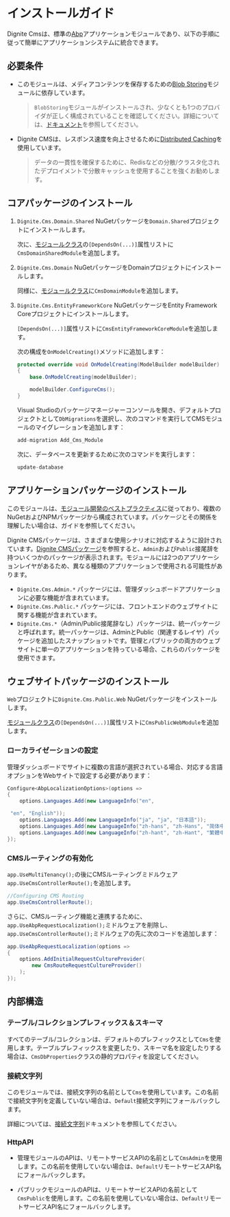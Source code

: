 # インストールガイド

Dignite Cmsは、標準の[Abp](https://docs.abp.io/en/abp/latest)アプリケーションモジュールであり、以下の手順に従って簡単にアプリケーションシステムに統合できます。

## 必要条件

- このモジュールは、メディアコンテンツを保存するための[Blob Storing](https://docs.abp.io/zh-Hans/abp/latest/Blob-Storing)モジュールに依存しています。

    > `BlobStoring`モジュールがインストールされ、少なくとも1つのプロバイダが正しく構成されていることを確認してください。詳細については、[ドキュメント](https://docs.abp.io/zh-Hans/abp/latest/Blob-Storing)を参照してください。

- Dignite CMSは、レスポンス速度を向上させるために[Distributed Caching](https://docs.abp.io/zh-Hans/abp/latest/Caching)を使用しています。

    > データの一貫性を確保するために、Redisなどの分散/クラスタ化されたデプロイメントで分散キャッシュを使用することを強くお勧めします。

## コアパッケージのインストール

1. `Dignite.Cms.Domain.Shared` NuGetパッケージを`Domain.Shared`プロジェクトにインストールします。

   次に、[モジュールクラス](https://docs.abp.io/en/abp/latest/Module-Development-Basics)の`[DependsOn(...)]`属性リストに`CmsDomainSharedModule`を追加します。

2. `Dignite.Cms.Domain` NuGetパッケージをDomainプロジェクトにインストールします。

   同様に、[モジュールクラス](https://docs.abp.io/en/abp/latest/Module-Development-Basics)に`CmsDomainModule`を追加します。

3. `Dignite.Cms.EntityFrameworkCore` NuGetパッケージをEntity Framework Coreプロジェクトにインストールします。

   `[DependsOn(...)]`属性リストに`CmsEntityFrameworkCoreModule`を追加します。

   次の構成を`OnModelCreating()`メソッドに追加します：

   ```csharp
   protected override void OnModelCreating(ModelBuilder modelBuilder)
   {
       base.OnModelCreating(modelBuilder);

       modelBuilder.ConfigureCms(); 
   }
   ```

   Visual Studioのパッケージマネージャーコンソールを開き、デフォルトプロジェクトとして`DbMigrations`を選択し、次のコマンドを実行してCMSモジュールのマイグレーションを追加します：

   ```csharp
   add-migration Add_Cms_Module
   ```

   次に、データベースを更新するために次のコマンドを実行します：

   ```csharp
   update-database
   ```

## アプリケーションパッケージのインストール

このモジュールは、[モジュール開発のベストプラクティス](https://docs.abp.io/zh-Hans/abp/latest/Best-Practices/Index)に従っており、複数のNuGetおよびNPMパッケージから構成されています。パッケージとその関係を理解したい場合は、ガイドを参照してください。

Dignite CMSパッケージは、さまざまな使用シナリオに対応するように設計されています。[Dignite CMSパッケージ](https://www.nuget.org/packages?q=Dignite.Cms)を参照すると、`Admin`および`Public`接尾辞を持ついくつかのパッケージが表示されます。モジュールには2つのアプリケーションレイヤがあるため、異なる種類のアプリケーションで使用される可能性があります。

- `Dignite.Cms.Admin.*` パッケージには、管理ダッシュボードアプリケーションに必要な機能が含まれています。
- `Dignite.Cms.Public.*` パッケージには、フロントエンドのウェブサイトに関する機能が含まれています。
- `Dignite.Cms.*`（Admin/Public接尾辞なし）パッケージは、統一パッケージと呼ばれます。統一パッケージは、AdminとPublic（関連するレイヤ）パッケージを追加したスナップショットです。管理とパブリックの両方のウェブサイトに単一のアプリケーションを持っている場合、これらのパッケージを使用できます。

## ウェブサイトパッケージのインストール

`Web`プロジェクトに`Dignite.Cms.Public.Web` NuGetパッケージをインストールします。

[モジュールクラス](https://docs.abp.io/en/abp/latest/Module-Development-Basics)の`[DependsOn(...)]`属性リストに`CmsPublicWebModule`を追加します。

### ローカライゼーションの設定

管理ダッシュボードでサイトに複数の言語が選択されている場合、対応する言語オプションをWebサイトで設定する必要があります：

```csharp
Configure<AbpLocalizationOptions>(options =>
{
    options.Languages.Add(new LanguageInfo("en",

 "en", "English"));
    options.Languages.Add(new LanguageInfo("ja", "ja", "日本語"));
    options.Languages.Add(new LanguageInfo("zh-hans", "zh-Hans", "简体中文"));
    options.Languages.Add(new LanguageInfo("zh-hant", "zh-Hant", "繁體中文"));
});
```

### CMSルーティングの有効化

`app.UseMultiTenancy();`の後にCMSルーティングミドルウェア`app.UseCmsControllerRoute();`を追加します。

```csharp
//Configuring CMS Routing
app.UseCmsControllerRoute();
```

さらに、CMSルーティング機能と連携するために、`app.UseAbpRequestLocalization();`ミドルウェアを削除し、`app.UseCmsControllerRoute();`ミドルウェアの先に次のコードを追加します：

```csharp
app.UseAbpRequestLocalization(options =>
{
    options.AddInitialRequestCultureProvider(
        new CmsRouteRequestCultureProvider()
    );
});
```

## 内部構造

### テーブル/コレクションプレフィックス＆スキーマ

すべてのテーブル/コレクションは、デフォルトのプレフィックスとして`Cms`を使用します。テーブルプレフィックスを変更したり、スキーマ名を設定したりする場合は、`CmsDbProperties`クラスの静的プロパティを設定してください。

### 接続文字列

このモジュールでは、接続文字列の名前として`Cms`を使用しています。この名前で接続文字列を定義していない場合は、`Default`接続文字列にフォールバックします。

詳細については、[接続文字列](https://docs.abp.io/en/abp/latest/Connection-Strings)ドキュメントを参照してください。

### HttpAPI

- 管理モジュールのAPIは、リモートサービスAPIの名前として`CmsAdmin`を使用します。この名前を使用していない場合は、`Default`リモートサービスAPI名にフォールバックします。

- パブリックモジュールのAPIは、リモートサービスAPIの名前として`CmsPublic`を使用します。この名前を使用していない場合は、`Default`リモートサービスAPI名にフォールバックします。
